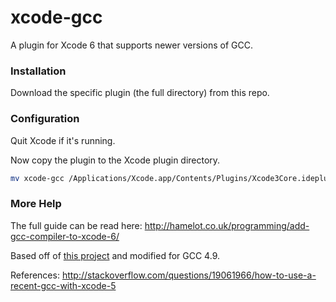 # xcode-gcc
A plugin for Xcode 6 that supports newer versions of GCC.

### Installation

Download the specific plugin (the full directory) from this repo.

### Configuration

Quit Xcode if it's running.

Now copy the plugin to the Xcode plugin directory. 

```bash
mv xcode-gcc /Applications/Xcode.app/Contents/Plugins/Xcode3Core.ideplugin/Contents/SharedSupport/Developer/Library/Xcode/Plug-ins/
```

### More Help

The full guide can be read here: http://hamelot.co.uk/programming/add-gcc-compiler-to-xcode-6/

Based off of [this project](https://code.google.com/p/xcode-gcc-plugin/) and modified for GCC 4.9.

References:
http://stackoverflow.com/questions/19061966/how-to-use-a-recent-gcc-with-xcode-5

